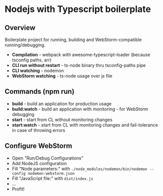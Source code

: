 # Nodejs with Typescript boilerplate

## Overview
Boilerplate project for running, building and WebStorm-compatible running/debugging.

- **Compilation** - webpack with awesome-typescript-loader (because tsconfig paths, arr)
- **CLI run without restart** - ts-node binary thru tsconfig-paths pipe
- **CLI watching** - nodemon
- **WebStorm watching** - ts-node usage over js file

## Commands (npm run)
- **build** - build an application for production usage
- **build:watch** - build an application with monitoring - for WebStorm debugging 
- **start** - start from CL without monitoring changes
- **start:watch** - start from CL with monitoring changes and fail-tolerance in case of throwing errors

## Configure WebStorm
- Open "Run/Debug Configurations" 
- Add NodeJS configuration
- Fill "Node parameters:" with `./node_modules/nodemon/bin/nodemon --config nodemon-webstorm.json`
- Fill "JavaScript file:" with `dist/index.js`
- ...
- Profit!